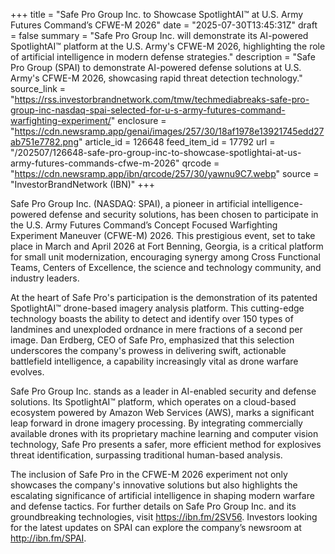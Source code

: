 +++
title = "Safe Pro Group Inc. to Showcase SpotlightAI™ at U.S. Army Futures Command’s CFWE-M 2026"
date = "2025-07-30T13:45:31Z"
draft = false
summary = "Safe Pro Group Inc. will demonstrate its AI-powered SpotlightAI™ platform at the U.S. Army's CFWE-M 2026, highlighting the role of artificial intelligence in modern defense strategies."
description = "Safe Pro Group (SPAI) to demonstrate AI-powered defense solutions at U.S. Army's CFWE-M 2026, showcasing rapid threat detection technology."
source_link = "https://rss.investorbrandnetwork.com/tmw/techmediabreaks-safe-pro-group-inc-nasdaq-spai-selected-for-u-s-army-futures-command-warfighting-experiment/"
enclosure = "https://cdn.newsramp.app/genai/images/257/30/18af1978e13921745edd27ab751e7782.png"
article_id = 126648
feed_item_id = 17792
url = "/202507/126648-safe-pro-group-inc-to-showcase-spotlightai-at-us-army-futures-commands-cfwe-m-2026"
qrcode = "https://cdn.newsramp.app/ibn/qrcode/257/30/yawnu9C7.webp"
source = "InvestorBrandNetwork (IBN)"
+++

<p>Safe Pro Group Inc. (NASDAQ: SPAI), a pioneer in artificial intelligence-powered defense and security solutions, has been chosen to participate in the U.S. Army Futures Command’s Concept Focused Warfighting Experiment Maneuver (CFWE-M) 2026. This prestigious event, set to take place in March and April 2026 at Fort Benning, Georgia, is a critical platform for small unit modernization, encouraging synergy among Cross Functional Teams, Centers of Excellence, the science and technology community, and industry leaders.</p><p>At the heart of Safe Pro's participation is the demonstration of its patented SpotlightAI™ drone-based imagery analysis platform. This cutting-edge technology boasts the ability to detect and identify over 150 types of landmines and unexploded ordnance in mere fractions of a second per image. Dan Erdberg, CEO of Safe Pro, emphasized that this selection underscores the company's prowess in delivering swift, actionable battlefield intelligence, a capability increasingly vital as drone warfare evolves.</p><p>Safe Pro Group Inc. stands as a leader in AI-enabled security and defense solutions. Its SpotlightAI™ platform, which operates on a cloud-based ecosystem powered by Amazon Web Services (AWS), marks a significant leap forward in drone imagery processing. By integrating commercially available drones with its proprietary machine learning and computer vision technology, Safe Pro presents a safer, more efficient method for explosives threat identification, surpassing traditional human-based analysis.</p><p>The inclusion of Safe Pro in the CFWE-M 2026 experiment not only showcases the company's innovative solutions but also highlights the escalating significance of artificial intelligence in shaping modern warfare and defense tactics. For further details on Safe Pro Group Inc. and its groundbreaking technologies, visit <a href='https://ibn.fm/2SV56' rel='nofollow' target='_blank'>https://ibn.fm/2SV56</a>. Investors looking for the latest updates on SPAI can explore the company’s newsroom at <a href='http://ibn.fm/SPAI' rel='nofollow' target='_blank'>http://ibn.fm/SPAI</a>.</p>